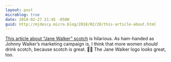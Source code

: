 ```yaml
---
layout: post
microblog: true
date: 2018-02-27 21:45 -0500
guid: http://mjdescy.micro.blog/2018/02/28/this-article-about.html
---
```

[This article about “Jane Walker” scotch](https://www.washingtonpost.com/news/voraciously/wp/2018/02/26/thanks-to-jane-walker-ladies-can-finally-drink-scotch/?utm_term=.89044419905e) is hilarious. As ham-handed as Johnny Walker’s marketing campaign is, I think that more women _should_ drink scotch, because scotch is great. 🏴🥃 The Jane Walker logo looks great, too.

